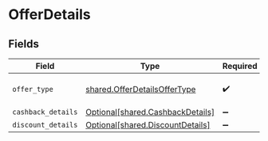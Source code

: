# OfferDetails


## Fields

| Field                                                                            | Type                                                                             | Required                                                                         | Description                                                                      | Example                                                                          |
| -------------------------------------------------------------------------------- | -------------------------------------------------------------------------------- | -------------------------------------------------------------------------------- | -------------------------------------------------------------------------------- | -------------------------------------------------------------------------------- |
| `offer_type`                                                                     | [shared.OfferDetailsOfferType](../../models/shared/offerdetailsoffertype.md)     | :heavy_check_mark:                                                               | Offer Type for the Offer.                                                        | DISCOUNT_AND_CASHBACK                                                            |
| `cashback_details`                                                               | [Optional[shared.CashbackDetails]](../../models/shared/cashbackdetails.md)       | :heavy_minus_sign:                                                               | N/A                                                                              | {"cashback_type":"percentage","cashback_value":"20","max_cashback_amount":"150"} |
| `discount_details`                                                               | [Optional[shared.DiscountDetails]](../../models/shared/discountdetails.md)       | :heavy_minus_sign:                                                               | N/A                                                                              | {"discount_type":"flat","discount_value":"10","max_discount_amount":"10"}        |